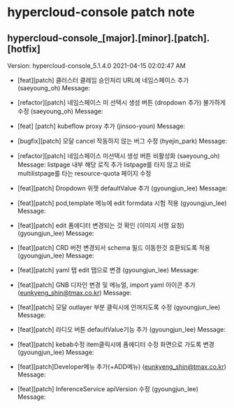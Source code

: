 # hypercloud-console patch note
## hypercloud-console_[major].[minor].[patch].[hotfix]
Version: hypercloud-console_5.1.4.0
2021-04-15  02:02:47 AM
- [feat][patch] 클러스터 클레임 승인처리 URL에 네임스페이스 추가 (saeyoung_oh) 
    Message: 
- [refactor][patch] 네임스페이스 미 선택시 생성 버튼 (dropdown 추가) 불가하게 수정 (saeyoung_oh) 
    Message: 
- [feat] [patch] kubeflow proxy 추가 (jinsoo-youn) 
    Message: 
- [bugfix][patch] 모달 cancel 작동하지 않는 버그 수정 (hyejin_park) 
    Message: 
- [refactor][patch] 네임스페이스 미선택시 생성 버튼 비활성화 (saeyoung_oh) 
    Message: listpage 내부 해당 로직 추가
listpage를 타지 않고 바로 multilistpage를 타는 resource-quota 페이지 수정

- [feat][patch] Dropdown 위젯 defaultValue 추가 (gyoungjun_lee) 
    Message: 
- [feat][patch] pod,template 메뉴에 edit formdata 시험 적용 (gyoungjun_lee) 
    Message: 
- [feat][patch] edit 폼에디터 변경되는 것 확인 (이미지 서명 요청) (gyoungjun_lee) 
    Message: 
- [feat][patch] CRD 버전 변경되서 schema 필드 이동한것 호환되도록 적용 (gyoungjun_lee) 
    Message: 
- [feat][patch] yaml 탭 edit 탭으로 변경 (gyoungjun_lee) 
    Message: 
- [feat][patch] GNB 디자인 변경 및 메뉴얼, import yaml 아이콘 추가 (eunkyeng_shin@tmax.co.kr) 
    Message: 
- [feat][patch] 모달 outlayer 부분 클릭시에 안꺼지도록 수정 (gyoungjun_lee) 
    Message: 
- [feat][patch] 라디오 버튼 defaultValue기능 추가 (gyoungjun_lee) 
    Message: 
- [feat][patch] kebab수정 item클릭시에 폼에디터 수정 화면으로 가도록 변경 (gyoungjun_lee) 
    Message: 
- [feat][patch]Developer메뉴 추가(+ADD메뉴) (eunkyeng_shin@tmax.co.kr) 
    Message: 
- [feat][patch] InferenceService apiVersion 수정 (gyoungjun_lee) 
    Message: 